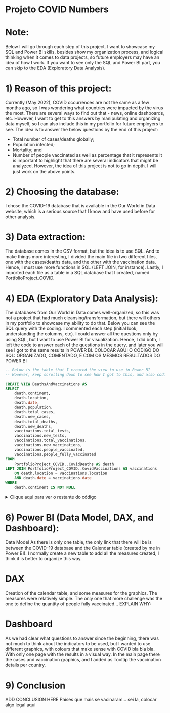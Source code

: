 # Projeto COVID Numbers

# Note:
Below I will go through each step of this project. I want to showcase my SQL and Power BI skills, besides show my organization process, and logical thinking when it comes to data projects, so future employers may have an idea of how I work. If you want to see only the SQL and Power BI part, you can skip to the EDA (Exploratory Data Analysis). 

# 1) Reason of this project:
Currently (May 2022), COVID occurrences are not the same as a few months ago, so I was wondering what countries were impacted by the virus the most. There are several ways to find out that - news, online dashboards, etc. However, I want to get to this answers by manipulating and organizing data myself, so I can also include this in my portfolio for future employers to see.
The idea is to answer the below questions by the end of this project:
-	Total number of cases/deaths globally;
-	Population infected;
-	Mortality; and
-	Number of people vaccinated as well as percentage that it represents
It is important to highlight that there are several indicators that might be analyzed. However, the idea of this project is not to go in depth. I will just work on the above points.

# 2) Choosing the database:
I chose the COVID-19 database that is available in the Our World in Data website, which is a serious source that I know and have used before for other analysis.

# 3) Data extraction:
The database comes in the CSV format, but the idea is to use SQL. And to make things more interesting, I divided the main file in two different files, one with the cases/deaths data, and the other with the vaccination data. Hence, I must use more functions in SQL (LEFT JOIN, for instance). Lastly, I imported each file as a table in a SQL database that I created, named PortfolioProject_COVID.





# 4) EDA (Exploratory Data Analysis):
The databases from Our World in Data comes well-organized, so this was not a project that had much cleansing/transformation, but there will others in my portfolio to showcase my ability to do that.
Below you can see the SQL query with the coding. I commented each step (initial look, understanding the columns, etc). I could answer all the questions only by using SQL, but I want to use Power BI for visualization. Hence, I did both, I left the code to answer each of the questions in the query, and later you will see I got to the same results in POWER BI.
COLOCAR AQUI O CÓDIGO DO SQL: ORGANIZADO, COMENTADO, E COM OS MESMOS RESULTADOS DO POWER BI

``` sql
-- Below is the table that I created the view to use in Power BI
-- However, keep scrolling down to see how I got to this, and also coding to get the answers I wanted

CREATE VIEW DeathsAndVaccinations AS
SELECT
	death.continent,
	death.location,
	death.date,
	death.population,
	death.total_cases,
	death.new_cases,
	death.total_deaths,
	death.new_deaths,
	vaccinations.total_tests,
	vaccinations.new_tests,
	vaccinations.total_vaccinations,
	vaccinations.new_vaccinations,
	vaccinations.people_vaccinated,
	vaccinations.people_fully_vaccinated
FROM
	PortfolioProject_COVID..CovidDeaths AS death
LEFT JOIN PortfolioProject_COVID..CovidVaccinations AS vaccinations
	ON death.location = vaccinations.location
	AND death.date = vaccinations.date
WHERE
	death.continent IS NOT NULL
```




<details>
  <summary>
    Clique aqui para ver o restante do código
      </summary>
    
``` sql
-- Initial look at the complete Deaths table: see how it is set, see the columns, and the data:

SELECT
	*
FROM
	PortfolioProject_COVID..CovidDeaths

-- Initial look at the complete Deaths table: ordering by continent and country, for better visualization, also I could notice that continent has many lines as NULL, so let's investigate the reason

SELECT
	*
FROM
	PortfolioProject_COVID..CovidDeaths
ORDER BY
	continent ASC,
	location ASC
WHERE
	continent is NULL

-- I want to look at the distinct values of the column locatino when filed by continent NULL

SELECT DISTINCT
	location
FROM
	PortfolioProject_COVID..CovidDeaths
WHERE
	continent is NULL
ORDER BY
	location ASC


-- Initial look at the complete Deaths table: ordering by continent and country, and considering only the NOT NULL for the column continent, as I noticed that these lines have another classification (such as High Income, Low Income) instead of the locations themselves

SELECT
	*
FROM
	PortfolioProject_COVID..CovidDeaths
WHERE
	continent IS NOT NULL
ORDER BY
	continent ASC,
	location ASC,
	date ASC


-- I performed the same steps above for the table Vaccinations, and it has the same issues with the continent in NULL

-- Selecting the columns that I will bring to Power BI for the purpose that we have. As this query results 176.870 mil linhas, I will not add the calculations here, I believe that DAX in Power BI will perform better than adding 176.870 for each column to be added. Also, I will use LEFT JOIN to get the columns that I will need from the table Vaccinations.

```
</details>
    

# 6) Power BI (Data Model, DAX, and Dashboard):
Data Model
As there is only one table, the only link that there will be is between the COVID-19 database and the Calendar table (created by me in Power BI). I normally create a new table to add all the measures created, I think it is better to organize this way. 
 

# DAX
Creation of the calendar table, and some measures for the graphics. The measures were relatively simple. The only one that more challenge was the one to define the quantity of people fully vaccinated… EXPLAIN WHY:
 
 

# Dashboard
As we had clear what questions to answer since the beginning, there was not much to think about the indicators to be used, but I wanted to use different graphics, with colours that make sense with COVID bla bla bla. With only one page with the results in a visual way. In the main page there the cases and vaccination graphics, and I added as Tooltip the vaccination details per country.

 

# 9) Conclusion
ADD CONCLUSION HERE
Países que mais se vacinaram... sei la, colocar algo legal aqui
